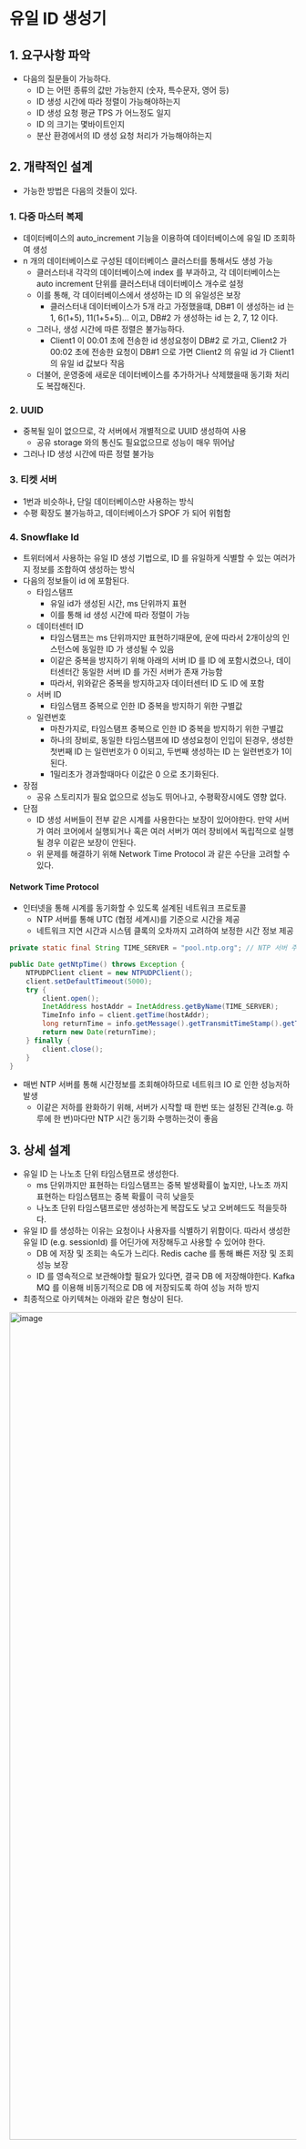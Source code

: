 # 유일 ID 생성기
## 1. 요구사항 파악
* 다음의 질문들이 가능하다.
    * ID 는 어떤 종류의 값만 가능한지 (숫자, 특수문자, 영어 등)
    * ID 생성 시간에 따라 정렬이 가능해야하는지
    * ID 생성 요청 평균 TPS 가 어느정도 일지
    * ID 의 크기는 몇바이트인지
    * 분산 환경에서의 ID 생성 요청 처리가 가능해야하는지

## 2. 개략적인 설계
* 가능한 방법은 다음의 것들이 있다.

### 1. 다중 마스터 복제
* 데이터베이스의 auto_increment 기능을 이용하여 데이터베이스에 유일 ID 조회하여 생성
* n 개의 데이터베이스로 구성된 데이터베이스 클러스터를 통해서도 생성 가능
  * 클러스터내 각각의 데이터베이스에 index 를 부과하고, 각 데이터베이스는 auto increment 단위를 클러스터내 데이터베이스 개수로 설정
  * 이를 통해, 각 데이터베이스에서 생성하는 ID 의 유일성은 보장
    * 클러스터내 데이터베이스가 5개 라고 가정했을떄, DB#1 이 생성하는 id 는 1, 6(1+5), 11(1+5+5)... 이고, DB#2 가 생성하는 id 는 2, 7, 12 이다.
  * 그러나, 생성 시간에 따른 정렬은 불가능하다.
    * Client1 이 00:01 초에 전송한 id 생성요청이 DB#2 로 가고, Client2 가 00:02 초에 전송한 요청이 DB#1 으로 가면 Client2 의 유일 id 가 Client1 의 유일 id 값보다 작음
  * 더불어, 운영중에 새로운 데이터베이스를 추가하거나 삭제했을때 동기화 처리도 복잡해진다.

### 2. UUID
* 중복될 일이 없으므로, 각 서버에서 개별적으로 UUID 생성하여 사용
  * 공유 storage 와의 통신도 필요없으므로 성능이 매우 뛰어남
* 그러나 ID 생성 시간에 따른 정렬 불가능

### 3. 티켓 서버
* 1번과 비슷하나, 단일 데이터베이스만 사용하는 방식
* 수평 확장도 불가능하고, 데이터베이스가 SPOF 가 되어 위험함

### 4. Snowflake Id
* 트위터에서 사용하는 유일 ID 생성 기법으로, ID 를 유일하게 식별할 수 있는 여러가지 정보를 조합하여 생성하는 방식
* 다음의 정보들이 id 에 포함된다.
  * 타임스탬프
    * 유일 id가 생성된 시간, ms 단위까지 표현
    * 이를 통해 id 생성 시간에 따라 정렬이 가능
  * 데이터센터 ID
    * 타임스탬프는 ms 단위까지만 표현하기때문에, 운에 따라서 2개이상의 인스턴스에 동일한 ID 가 생성될 수 있음
    * 이같은 중복을 방지하기 위해 아래의 서버 ID 를 ID 에 포함시켰으나, 데이터센터간 동일한 서버 ID 를 가진 서버가 존재 가능함
    * 따라서, 위와같은 중복을 방지하고자 데이터센터 ID 도 ID 에 포함
  * 서버 ID
    * 타임스탬프 중복으로 인한 ID 중복을 방지하기 위한 구별값
  * 일련번호
    * 마찬가지로, 타임스탬프 중복으로 인한 ID 중복을 방지하기 위한 구별값
    * 하나의 장비로, 동일한 타임스탬프에 ID 생성요청이 인입이 된경우, 생성한 첫번째 ID 는 일련번호가 0 이되고, 두번째 생성하는 ID 는 일련번호가 1이 된다.
    * 1밀리초가 경과할때마다 이값은 0 으로 초기화된다.
* 장점
  * 공유 스토리지가 필요 없으므로 성능도 뛰어나고, 수평확장시에도 영향 없다.
* 단점
  * ID 생성 서버들이 전부 같은 시계를 사용한다는 보장이 있어야한다. 만약 서버가 여러 코어에서 실행되거나 혹은 여러 서버가 여러 장비에서 독립적으로 실행될 경우 이같은 보장이 안된다.
  * 위 문제를 해결하기 위해 Network Time Protocol 과 같은 수단을 고려할 수 있다.

#### Network Time Protocol
* 인터넷을 통해 시계를 동기화할 수 있도록 설계된 네트워크 프로토콜
  * NTP 서버를 통해 UTC (협정 세계시)를 기준으로 시간을 제공
  * 네트워크 지연 시간과 시스템 클록의 오차까지 고려하여 보정한 시간 정보 제공

```java
private static final String TIME_SERVER = "pool.ntp.org"; // NTP 서버 주소

public Date getNtpTime() throws Exception {
    NTPUDPClient client = new NTPUDPClient();
    client.setDefaultTimeout(5000);
    try {
        client.open();
        InetAddress hostAddr = InetAddress.getByName(TIME_SERVER);
        TimeInfo info = client.getTime(hostAddr);
        long returnTime = info.getMessage().getTransmitTimeStamp().getTime();
        return new Date(returnTime);
    } finally {
        client.close();
    }
}
```

* 매번 NTP 서버를 통해 시간정보를 조회해야하므로 네트워크 IO 로 인한 성능저하 발생
  * 이같은 저하를 완화하기 위해, 서버가 시작할 때 한번 또는 설정된 간격(e.g. 하루에 한 번)마다만 NTP 시간 동기화 수행하는것이 좋음

## 3. 상세 설계
* 유일 ID 는 나노초 단위 타임스탬프로 생성한다.
  * ms 단위까지만 표현하는 타임스탬프는 중복 발생확률이 높지만, 나노초 까지 표현하는 타임스탬프는 중복 확률이 극히 낮을듯
  * 나노초 단위 타임스탬프로만 생성하는게 복잡도도 낮고 오버헤드도 적을듯하다.
* 유일 ID 를 생성하는 이유는 요청이나 사용자를 식별하기 위함이다. 따라서 생성한 유일 ID (e.g. sessionId) 를 어딘가에 저장해두고 사용할 수 있어야 한다.
  * DB 에 저장 및 조회는 속도가 느리다. Redis cache 를 통해 빠른 저장 및 조회 성능 보장
  * ID 를 영속적으로 보관해야할 필요가 있다면, 결국 DB 에 저장해야한다. Kafka MQ 를 이용해 비동기적으로 DB 에 저장되도록 하여 성능 저하 방지
* 최종적으로 아키텍쳐는 아래와 같은 형상이 된다.

<img width="1454" alt="image" src="https://github.com/JisooOh94/study/assets/48702893/5c36c836-72b4-4dc5-b1fd-f69a74aa0bb9">



